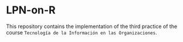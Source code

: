 # LPN-on-R
This repository contains the implementation of the third practice of the course `Tecnología de la Información en las Organizaciones`.
